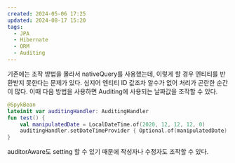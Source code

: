 ```yaml
---
created: 2024-05-06 17:25
updated: 2024-08-17 15:20
tags:
  - JPA
  - Hibernate
  - ORM
  - Auditing
---
```

기존에는 조작 방법을 몰라서 nativeQuery를 사용했는데, 이렇게 할 경우 엔티티를 반환받지 못한다는 문제가 있다. 심지어 엔티티 ID 값조차 알수가 없어 처리가 곤란한 순간이 많다.
이때 다음 방법을 사용하면 Auditing에 사용되는 날짜값을 조작할 수 있다.
```kotlin
@SpykBean  
lateinit var auditingHandler: AuditingHandler
fun test() {
	val manipulatedDate = LocalDateTime.of(2020, 12, 12, 12, 0)  
	auditingHandler.setDateTimeProvider { Optional.of(manipulatedDate) }
}
```
auditorAware도 setting 할 수 있기 때문에 작성자나 수정자도 조작할 수 있다.